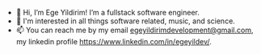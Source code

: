 - 👋 Hi, I’m Ege Yildirim! I’m a fullstack software engineer.
- 👀 I'm interested in all things software related, music, and science. 
- 📫 You can reach me by my email egeyildirimdevelopment@gmail.com, my linkedin profile https://www.linkedin.com/in/egeyildev/. 

<!---
egeyil/egeyil is a ✨ special ✨ repository because its `README.md` (this file) appears on your GitHub profile.
You can click the Preview link to take a look at your changes.
--->

